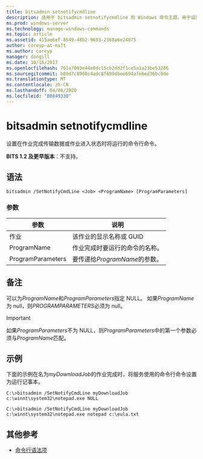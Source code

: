 ```yaml
---
title: bitsadmin setnotifycmdline
description: 适用于 bitsadmin setnotifycmdline 的 Windows 命令主题，用于设置在作业完成传输数据或作业进入状态时将运行的命令行命令。
ms.prod: windows-server
ms.technology: manage-windows-commands
ms.topic: article
ms.assetid: 415ae6ef-8549-48b2-9693-2368a6e24075
author: coreyp-at-msft
ms.author: coreyp
manager: dongill
ms.date: 10/16/2017
ms.openlocfilehash: 761a7003e44e8dc15cb2dd2f1ce5a1a23be53286
ms.sourcegitcommit: b00d7c8968c4adc8f699dbee694afe6ed36bc9de
ms.translationtype: MT
ms.contentlocale: zh-CN
ms.lasthandoff: 04/08/2020
ms.locfileid: "80849330"
---
```

# <a name="bitsadmin-setnotifycmdline"></a>bitsadmin setnotifycmdline

设置在作业完成传输数据或作业进入状态时将运行的命令行命令。

**BITS 1.2 及更早版本**：不支持。

## <a name="syntax"></a>语法

```
bitsadmin /SetNotifyCmdLine <Job> <ProgramName> [ProgramParameters]
```

### <a name="parameters"></a>参数

|参数|说明|
|---------|-----------|
|作业|该作业的显示名称或 GUID|
|ProgramName|作业完成时要运行的命令的名称。|
|ProgramParameters|要传递给*ProgramName*的参数。|

## <a name="remarks"></a>备注

可以为*ProgramName*和*ProgramParameters*指定 NULL。 如果*ProgramName*为 null，则*PROGRAMPARAMETERS*必须为 null。

> [!IMPORTANT]
> 如果*ProgramParameters*不为 NULL，则*ProgramParameters*中的第一个参数必须与*ProgramName*匹配。

## <a name="examples"></a><a name=BKMK_examples></a>示例

下面的示例在名为*myDownloadJob*的作业完成时，将服务使用的命令行命令设置为运行记事本。
```
C:\>bitsadmin /SetNotifyCmdLine myDownloadJob c:\winnt\system32\notepad.exe NULL
```
```
C:\>bitsadmin /SetNotifyCmdLine myDownloadJob c:\winnt\system32\notepad.exe notepad c:\eula.txt
```

## <a name="additional-references"></a>其他参考

- [命令行语法项](command-line-syntax-key.md)